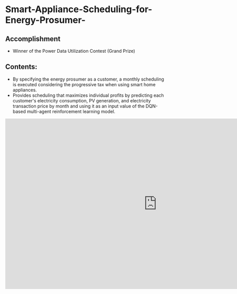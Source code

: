 # Smart-Appliance-Scheduling-for-Energy-Prosumer-

## Accomplishment
- Winner of the Power Data Utilization Contest (Grand Prize)

## Contents:
 - By specifying the energy prosumer as a customer, a monthly scheduling is executed considering the progressive tax when using smart home appliances.
 - Provides scheduling that maximizes individual profits by predicting each customer's electricity consumption, PV generation, and electricity transaction price by month and using it as an input value of the DQN-based multi-agent reinforcement learning model.

<iframe width="956" height="538" src="https://youtu.be/1hrko0aMiww" frameborder="0" allow="accelerometer; autoplay; encrypted-media; gyroscope; picture-in-picture" allowfullscreen></iframe>
